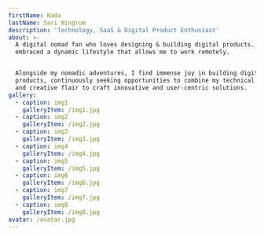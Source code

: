 ```yaml
---
firstName: Nada
lastName: Sari Ningrum
description: 'Technology, SaaS & Digital Product Enthusiast'
about: >-
  A digital nomad fan who loves designing & building digital products. I have
  embraced a dynamic lifestyle that allows me to work remotely.


  Alongside my nomadic adventures, I find immense joy in building digital
  products, continuously seeking opportunities to combine my technical expertise
  and creative flair to craft innovative and user-centric solutions.
gallery:
  - caption: img1
    galleryItem: /img1.jpg
  - caption: img2
    galleryItem: /img2.jpg
  - caption: img3
    galleryItem: /img3.jpg
  - caption: img4
    galleryItem: /img4.jpg
  - caption: img5
    galleryItem: /img5.jpg
  - caption: img6
    galleryItem: /img6.jpg
  - caption: img7
    galleryItem: /img7.jpg
  - caption: img8
    galleryItem: /img8.jpg
avatar: /avatar.jpg
---
```





























